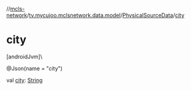 //[mcls-network](../../../index.md)/[tv.mycujoo.mclsnetwork.data.model](../index.md)/[PhysicalSourceData](index.md)/[city](city.md)

# city

[androidJvm]\

@Json(name = &quot;city&quot;)

val [city](city.md): [String](https://kotlinlang.org/api/latest/jvm/stdlib/kotlin/-string/index.html)
